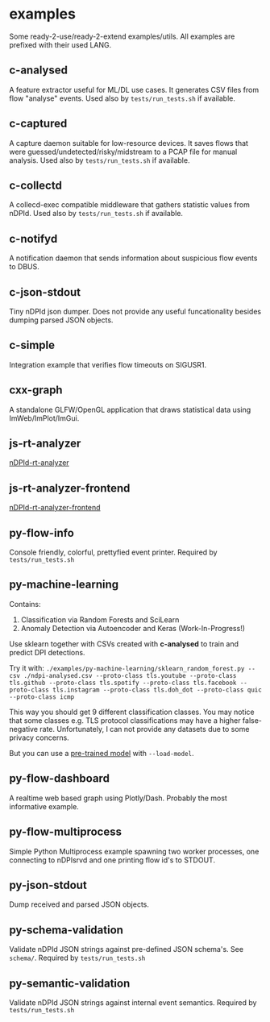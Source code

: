 # examples

Some ready-2-use/ready-2-extend examples/utils.
All examples are prefixed with their used LANG.

## c-analysed

A feature extractor useful for ML/DL use cases.
It generates CSV files from flow "analyse" events.
Used also by `tests/run_tests.sh` if available.

## c-captured

A capture daemon suitable for low-resource devices.
It saves flows that were guessed/undetected/risky/midstream to a PCAP file for manual analysis.
Used also by `tests/run_tests.sh` if available.

## c-collectd

A collecd-exec compatible middleware that gathers statistic values from nDPId.
Used also by `tests/run_tests.sh` if available.

## c-notifyd

A notification daemon that sends information about suspicious flow events to DBUS.

## c-json-stdout

Tiny nDPId json dumper. Does not provide any useful funcationality besides dumping parsed JSON objects.

## c-simple

Integration example that verifies flow timeouts on SIGUSR1.

## cxx-graph

A standalone GLFW/OpenGL application that draws statistical data using ImWeb/ImPlot/ImGui.

## js-rt-analyzer

[nDPId-rt-analyzer](https://gitlab.com/verzulli/ndpid-rt-analyzer.git)

## js-rt-analyzer-frontend

[nDPId-rt-analyzer-frontend](https://gitlab.com/verzulli/ndpid-rt-analyzer-frontend.git)

## py-flow-info

Console friendly, colorful, prettyfied event printer.
Required by `tests/run_tests.sh`

## py-machine-learning

Contains:

1. Classification via Random Forests and SciLearn
2. Anomaly Detection via Autoencoder and Keras (Work-In-Progress!)

Use sklearn together with CSVs created with **c-analysed** to train and predict DPI detections.

Try it with: `./examples/py-machine-learning/sklearn_random_forest.py --csv ./ndpi-analysed.csv --proto-class tls.youtube --proto-class tls.github --proto-class tls.spotify --proto-class tls.facebook --proto-class tls.instagram --proto-class tls.doh_dot --proto-class quic --proto-class icmp`

This way you should get 9 different classification classes.
You may notice that some classes e.g. TLS protocol classifications may have a higher false-negative rate.
Unfortunately, I can not provide any datasets due to some privacy concerns.

But you can use a [pre-trained model](https://drive.google.com/file/d/1KEwbP-Gx7KJr54wNoa63I56VI4USCAPL/view?usp=sharing) with `--load-model`.

## py-flow-dashboard

A realtime web based graph using Plotly/Dash.
Probably the most informative example.

## py-flow-multiprocess

Simple Python Multiprocess example spawning two worker processes, one connecting to nDPIsrvd and one printing flow id's to STDOUT.

## py-json-stdout

Dump received and parsed JSON objects.

## py-schema-validation

Validate nDPId JSON strings against pre-defined JSON schema's.
See `schema/`.
Required by `tests/run_tests.sh`

## py-semantic-validation

Validate nDPId JSON strings against internal event semantics.
Required by `tests/run_tests.sh`
